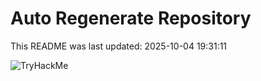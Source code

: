 # Auto Regenerate Repository

This README was last updated: 2025-10-04 19:31:11

 ![TryHackMe](https://tryhackme.com/badge/533634)